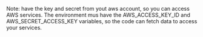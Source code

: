Note: have the key and secret from yout aws account, so you can access AWS services. The environment mus have the AWS_ACCESS_KEY_ID and AWS_SECRET_ACCESS_KEY variables, so the code can fetch data to access your services.